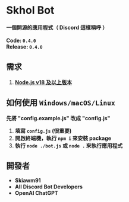 # Skhol Bot
**一個開源的應用程式（ Discord 這樣稱呼 ）
<br/><br/>
Code: `0.4.0`
<br/>
Release: `0.4.0`**
## 需求
1. **[Node.js v18 及以上版本](https://nodejs.org/en/download/prebuilt-installer)**
## 如何使用 `Windows/macOS/Linux`
**先將 "config.example.js" 改成 "config.js"**
1. **填寫 `config.js` (很重要)**
2. **開啟終端機，執行 `npm i` 來安裝 package**
3. **執行 `node ./bot.js` 或 `node .` 來執行應用程式**
## 開發者
* **Skiawm91**
* **All Discord Bot Developers**
* **OpenAI ChatGPT**
